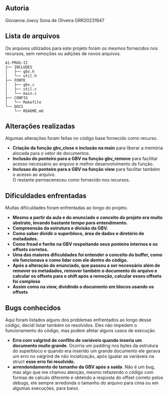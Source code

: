 ## Autoria 
Giovanna Joecy Sona de Oliveira
GRR20231947

## Lista de arquivos
Os arquivos utilizados para este projeto foram os mesmos fornecidos nos recursos, sem remoções ou adições de novos arquivos.

```plaintext
A1-PROG-II
├── INCLUDES
│   ├── gbv.h
│   └── util.h
├── FONTE
│   ├── gbv.c
│   ├── util.c
│   └── main.c
├── CONFIG
│   └── Makefile
└── DOCS
    └── README.md
```

## Alterações realizadas
Algumas alterações foram feitas no código base fornecido como recurso.  
- **Criação da função gbv_close e inclusão na main** para liberar a memória alocada para o vetor de documentos.
- **Inclusão do ponteiro para a GBV na função gbv_remove** para facilitar acesso necessário ao arquivo e melhor desenvolvimento da função.  
- **Inclusao do ponteiro para a GBV na função view** para facilitar também o acesso ao arquivo.  
O restante permaceneceu como fornecido nos recursos.

## Dificuldades enfrentadas
Muitas dificuldades foram enfrentadas ao longo do projeto.  
- **Mesmo a partir da aula e do enunciado o conceito do projeto era muito abstrato, levando bastante tempo para entendimento.**
- **Compreensão da estrutura e divisão da GBV.**  
- **Como saber dividir o superbloco, área de dados e diretório de metadados.**
- **Como fread e fwrite na GBV respeitando seus ponteiro internos e os offsets corretos.**  
- **Uma das maiores dificuldades foi entender o conceito do buffer, como ele funcionava e como lidar com ele dentro do código.**  
- **Após a alteração do enunciado, que passou a ser necessário além de remover os metadados, remover também o documento do arquivo e calcular os offsets para o shift após a remoção, calcular esses offsets foi complexo**  
- **Assim como na view, dividindo o documento em blocos usando os offsets**

## Bugs conhecidos
Aqui foram listados alguns dos problemas enfrentados ao longo desse código, decidi listar também os resolvidos. Eles não impedem o funcionamento do código, mas podem afetar alguns casos de execução.  

- **Erro com valgrind de conflito de variáveis quando inseria um documento muito grande**. Ocorria um padding nos bytes da estrutura do superbloco e quando era inserido um grande documento ele gerava um erro no valgrind de não incialização, após igualar as variáveis na struct **esse erro foi resolvido.**  
- **arrendondamento do tamanho da GBV após a saída**. Não é um bug, mas algo que me chamou atenção, mesmo refazendo o código com formas de cálculo diferente e obtendo a resposta do offset correto pelos debugs, ele sempre arredonda o tamanho do arquivo para cima ou em algumas execuções, para baixo.  